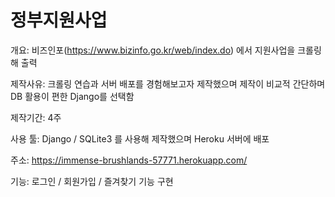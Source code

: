 # 정부지원사업

개요: 비즈인포(https://www.bizinfo.go.kr/web/index.do) 에서 지원사업을 크롤링해 출력

제작사유: 크롤링 연습과 서버 배포를 경험해보고자 제작했으며 제작이 비교적 간단하며 DB 활용이 편한 Django를 선택함

제작기간: 4주

사용 툴: Django / SQLite3 를 사용해 제작했으며 Heroku 서버에 배포

주소: https://immense-brushlands-57771.herokuapp.com/

기능: 로그인 / 회원가입 / 즐겨찾기 기능 구현
